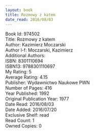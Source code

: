 ```yaml
---
layout: book
title: Rozmowy z katem
date_read: 2016/08/03
---
```


Book Id: 974502<br />
Title: Rozmowy z katem<br />
Author: Kazimierz Moczarski<br />
Author l-f: Moczarski, Kazimierz<br />
Additional Authors: <br />
ISBN: 8301110694<br />
ISBN13: 9788301110697<br />
My Rating: 5<br />
Average Rating: 4.15<br />
Publisher: Wydawnictwo Naukowe PWN<br />
Number of Pages: 416<br />
Year Published: 1992<br />
Original Publication Year: 1977<br />
Date Read: 2016/08/03<br />
Date Added: 2016/07/20<br />
Exclusive Shelf: read<br />
Read Count: 1<br />
Owned Copies: 0<br />

